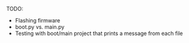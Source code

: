TODO:
* Flashing firmware
* boot.py vs. main.py
* Testing with boot/main project that prints a message from each file
